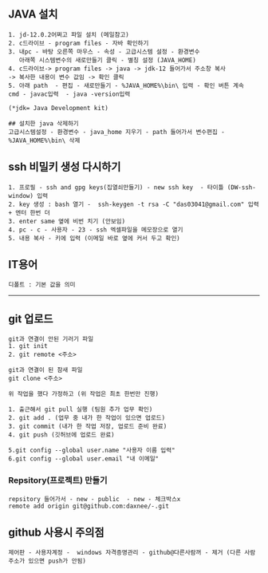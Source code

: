 
## JAVA 설치 
    1. jd-12.0.2어쩌고 파일 설치 (메일참고)
    2. c드라이브 - program files - 자바 확인하기
    3. 내pc - 바탕 오른쪽 마우스 - 속성 - 고급시스템 설정 - 환경변수
       아래쪽 시스템변수의 새로만들기 클릭 - 별칭 설정 (JAVA_HOME)
    4. c드라이브-> program files -> java -> jdk-12 들어가서 주소창 복사 
    -> 복사한 내용이 변수 값임 -> 확인 클릭
    5. 아래 path  - 편집 - 새로만들기 - %JAVA_HOME%\bin\ 입력 - 확인 버튼 계속
    cmd - javac입력  - java -version입력

    (*jdk= Java Development kit)

    ## 설치한 java 삭제하기
    고급시스템설정 - 환경변수 - java_home 지우기 - path 들어가서 변수편집 -  %JAVA_HOME%\bin\ 삭제


## ssh 비밀키 생성 다시하기
    1. 프로필 - ssh and gpg keys(집열쇠만들기) - new ssh key  - 타이틀 (DW-ssh-window) 입력 
    2. key 생성 : bash 열기 -  ssh-keygen -t rsa -C "das03041@gmail.com" 입력 + 엔터 한번 더 
    3. enter same 옆에 비번 치기 (안보임)
    4. pc - c - 사용자 - 23 - ssh 엑셀파일을 메모장으로 열기
    5. 내용 복사 - 키에 입력 (이메일 바로 옆에 커서 두고 확인)


## IT용어
    디폴트 : 기본 값을 의미  

--------------------------------------------------------------

## git 업로드
    git과 연결이 안된 기러기 파일
    1. git init 
    2. git remote <주소>

    git과 연결이 된 참새 파일
    git clone <주소>

    위 작업을 했다 가정하고 (위 작업은 최초 한번만 진행)

    1. 출근해서 git pull 실행 (팀원 추가 업무 확인)
    2. git add . (업무 중 내가 한 작업이 있으면 업로드)
    3. git commit (내가 한 작업 저장, 업로드 준비 완료)
    4. git push (깃허브에 업로드 완료)

    5.git config --global user.name "사용자 이름 입력"
    6.git config --global user.email "내 이메일"

### Repsitory(프로젝트) 만들기
    repsitory 들어가서 - new - public  - new - 체크박스x 
    remote add origin git@github.com:daxnee/-.git



## github 사용시 주의점
    제어판 - 사용자계정 -  windows 자격증명관리 - github@다른사람꺼 - 제거 (다른 사람 주소가 있으면 push가 안됨)